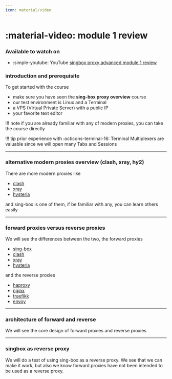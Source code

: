 ```yaml
---
icon: material/video
---
```


# :material-video: module 1 review

### Available to watch on

- :simple-youtube: YouTube [singbox proxy advanced module 1 review](https://www.youtube.com/watch?v=LVAMm5YU9Bs&list=PL_akDzx9nCAH80lv7KcjVGFZTUAccUu5o)

### introduction and prerequisite

To get started with the course 

- make sure you have seen the **sing-box proxy overview** course
- our test environment is Linux and a Terminal
- a VPS (Virtual Private Server) with a public IP
- your favorite text editor


!!! note
    if you are already familiar with any of modern proxies, you can take the course
    directly

!!! tip
    prior experience with :octicons-terminal-16: Terminal Multiplexers are valuable 
    since we will open many Tabs and Sessions

---

### alternative modern proxies overview (clash, xray, hy2)

There are more modern proxies like

- [clash](https://github.com/MetaCubeX/mihomo)
- [xray](https://github.com/XTLS/Xray-core)
- [hysteria](https://github.com/apernet/hysteria)

and sing-box is one of them, if be familiar with any, you can learn others easily

---

### forward proxies versus reverse proxies

We will see the differences between the two, the forward proxies

- [sing-box](https://github.com/SagerNet/sing-box)
- [clash](https://github.com/MetaCubeX/mihomo)
- [xray](https://github.com/XTLS/Xray-core)
- [hysteria](https://github.com/apernet/hysteria)

and the reverse proxies 

- [haproxy](https://www.haproxy.org/)
- [nginx](https://nginx.org/)
- [traefikk](https://traefik.io/traefik)
- [envoy](https://www.envoyproxy.io/)

---

### architecture of forward and reverse

We will see the core design of forward proxies and reverse proxies

---

### singbox as reverse proxy

We will do a test of using sing-box as a reverse proxy. We see that we can make it 
work, but also we know forward proxies have not been intended to be used as a reverse 
proxy.
